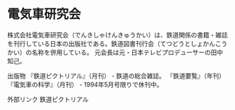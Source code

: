 # 電気車研究会

株式会社電気車研究会（でんきしゃけんきゅうかい）は、鉄道関係の書籍・雑誌を刊行している日本の出版社である。鉄道図書刊行会（てつどうとしょかんこうかい）の名称を併用している。
元会長は元・日本テレビプロデューサーの田中知己。

出版物
『鉄道ピクトリアル』（月刊） - 鉄道の総合雑誌。
『鉄道要覧』（年刊）
『電気車の科学』（月刊） - 1994年5月号限りで休刊中。

外部リンク
鉄道ピクトリアル